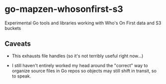 # go-mapzen-whosonfirst-s3

 Experimental Go tools and libraries working with Who's On First data and S3 buckets

## Caveats

* This exhausts file handles (so it's not terribly useful right now...)

* I still haven't entirely worked my head around the "correct" way to organize source files in Go repos so objects may still shift in transit, so to speak.